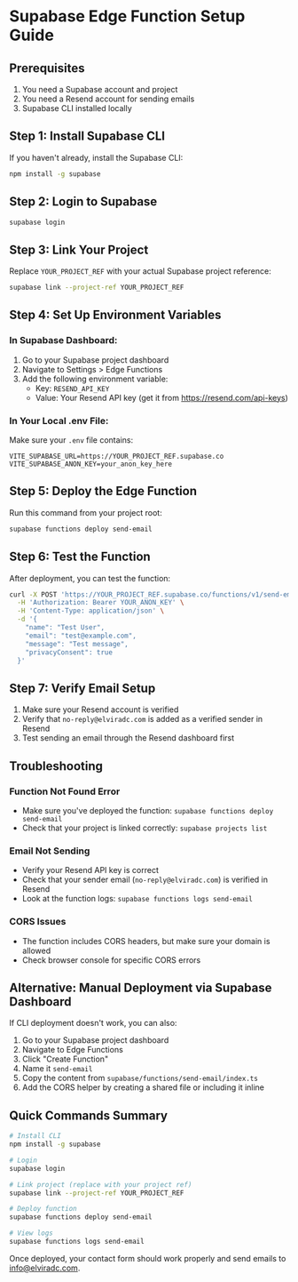 # Supabase Edge Function Setup Guide

## Prerequisites
1. You need a Supabase account and project
2. You need a Resend account for sending emails
3. Supabase CLI installed locally

## Step 1: Install Supabase CLI
If you haven't already, install the Supabase CLI:

```bash
npm install -g supabase
```

## Step 2: Login to Supabase
```bash
supabase login
```

## Step 3: Link Your Project
Replace `YOUR_PROJECT_REF` with your actual Supabase project reference:

```bash
supabase link --project-ref YOUR_PROJECT_REF
```

## Step 4: Set Up Environment Variables

### In Supabase Dashboard:
1. Go to your Supabase project dashboard
2. Navigate to Settings > Edge Functions
3. Add the following environment variable:
   - Key: `RESEND_API_KEY`
   - Value: Your Resend API key (get it from https://resend.com/api-keys)

### In Your Local .env File:
Make sure your `.env` file contains:
```
VITE_SUPABASE_URL=https://YOUR_PROJECT_REF.supabase.co
VITE_SUPABASE_ANON_KEY=your_anon_key_here
```

## Step 5: Deploy the Edge Function
Run this command from your project root:

```bash
supabase functions deploy send-email
```

## Step 6: Test the Function
After deployment, you can test the function:

```bash
curl -X POST 'https://YOUR_PROJECT_REF.supabase.co/functions/v1/send-email' \
  -H 'Authorization: Bearer YOUR_ANON_KEY' \
  -H 'Content-Type: application/json' \
  -d '{
    "name": "Test User",
    "email": "test@example.com",
    "message": "Test message",
    "privacyConsent": true
  }'
```

## Step 7: Verify Email Setup
1. Make sure your Resend account is verified
2. Verify that `no-reply@elviradc.com` is added as a verified sender in Resend
3. Test sending an email through the Resend dashboard first

## Troubleshooting

### Function Not Found Error
- Make sure you've deployed the function: `supabase functions deploy send-email`
- Check that your project is linked correctly: `supabase projects list`

### Email Not Sending
- Verify your Resend API key is correct
- Check that your sender email (`no-reply@elviradc.com`) is verified in Resend
- Look at the function logs: `supabase functions logs send-email`

### CORS Issues
- The function includes CORS headers, but make sure your domain is allowed
- Check browser console for specific CORS errors

## Alternative: Manual Deployment via Supabase Dashboard

If CLI deployment doesn't work, you can also:

1. Go to your Supabase project dashboard
2. Navigate to Edge Functions
3. Click "Create Function"
4. Name it `send-email`
5. Copy the content from `supabase/functions/send-email/index.ts`
6. Add the CORS helper by creating a shared file or including it inline

## Quick Commands Summary

```bash
# Install CLI
npm install -g supabase

# Login
supabase login

# Link project (replace with your project ref)
supabase link --project-ref YOUR_PROJECT_REF

# Deploy function
supabase functions deploy send-email

# View logs
supabase functions logs send-email
```

Once deployed, your contact form should work properly and send emails to info@elviradc.com.